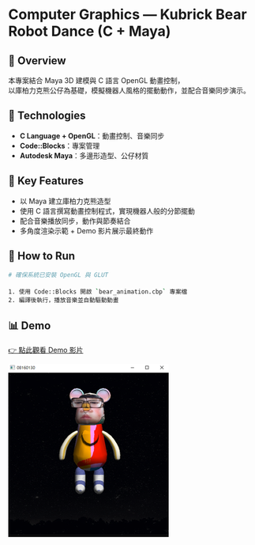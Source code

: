 # Computer Graphics — Kubrick Bear Robot Dance (C + Maya)

## 📌 Overview
本專案結合 Maya 3D 建模與 C 語言 OpenGL 動畫控制，  
以庫柏力克熊公仔為基礎，模擬機器人風格的擺動動作，並配合音樂同步演示。


## 🧰 Technologies
- **C Language + OpenGL**：動畫控制、音樂同步
- **Code::Blocks**：專案管理
- **Autodesk Maya**：多邊形造型、公仔材質


## 🎯 Key Features
- 以 Maya 建立庫柏力克熊造型
- 使用 C 語言撰寫動畫控制程式，實現機器人般的分節擺動
- 配合音樂播放同步，動作與節奏結合
- 多角度渲染示範 + Demo 影片展示最終動作

## 📂 How to Run
```bash
# 確保系統已安裝 OpenGL 與 GLUT

1. 使用 Code::Blocks 開啟 `bear_animation.cbp` 專案檔
2. 編譯後執行，播放音樂並自動驅動動畫
```

## 📊 Demo
[👉 點此觀看 Demo 影片](https://drive.google.com/file/d/1GkzTUIzoY0sLed-Lyp2-eICbSErxyZVk/view?usp=sharing)

![](images/render_cover.png)
